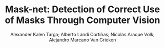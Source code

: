---
paperId: 12
author: Alexander Kalen Targa; Alberto Landi Cortiñas; Nicolas Araque Volk; Alejandro Marcano Van Grieken 
publicationauthor: Kalen Targa, A. et al.
title: "Mask-net: Detection of Correct Use of Masks Through Computer Vision"
pdf: paper_12.pdf
poster: poster_12.png
pitch: https://www.youtube.com/watch?v=nwK7eNK0auc&list=PLFHvi5sdWF5VqqqQvVC5SuBY7ecSgqequ&index=15
type: Oral
topic: Applications
category: Extended Abstract
link: https://doi.org/10.52591/lxai202107247
conference: icml
year: 2021
tags: icml-2021
location: Virtual
---